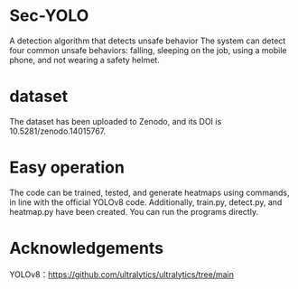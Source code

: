 # Sec-YOLO
A detection algorithm that detects unsafe behavior
The system can detect four common unsafe behaviors: falling, sleeping on the job, using a mobile phone, and not wearing a safety helmet.
# dataset
The dataset has been uploaded to Zenodo, and its DOI is 10.5281/zenodo.14015767.
# Easy operation
The code can be trained, tested, and generate heatmaps using commands, in line with the official YOLOv8 code. Additionally, train.py, detect.py, and heatmap.py have been created. You can run the programs directly.
# Acknowledgements
YOLOv8：https://github.com/ultralytics/ultralytics/tree/main
